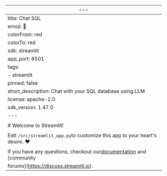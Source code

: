| ---                                                                                           |
| --------------------------------------------------------------------------------------------- |
| title: Chat SQL                                                                               |
| emoji: 🚀                                                                                     |
| colorFrom: red                                                                                |
| colorTo: red                                                                                  |
| sdk: streamlit                                                                                |
| app_port: 8501                                                                                |
| tags:                                                                                         |
| - streamlit                                                                                   |
| pinned: false                                                                                 |
| short_description: Chat with your SQL database using LLM                                      |
| license: apache-2.0                                                                           |
| sdk_version: 1.47.0                                                                           |
| ---                                                                                           |
|                                                                                               |
| # Welcome to Streamlit!                                                                       |
|                                                                                               |
| Edit `/src/streamlit_app.py`to customize this app to your heart's desire. ❤️              |
|                                                                                               |
| If you have any questions, checkout our[documentation](https://docs.streamlit.io) and [community |
| forums](https://discuss.streamlit.io).                                                        |
